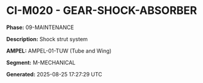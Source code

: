 # CI-M020 - GEAR-SHOCK-ABSORBER

**Phase:** 09-MAINTENANCE

**Description:** Shock strut system

**AMPEL:** AMPEL-01-TUW (Tube and Wing)

**Segment:** M-MECHANICAL

**Generated:** 2025-08-25 17:27:29 UTC
